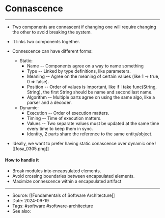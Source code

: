 #  Connascence
----
- Two components are connascent if changing one will require changing the other to avoid breaking the system.
- It links two components together.
- Connescence can have different forms:
	- Static:
		- Name -- Components agree on a way to name something
		- Type -- Linked by type definitions, like parameters.
		- Meaning -- Agree on the meaning of certain values (like 1 => true, 0 => false).
		- Position -- Order of values is important, like if I take func(String, String), the first String should be name and second last name.
		- Algorithm -- Multiple parts agree on using the same algo, like a parser and a decoder.
	- Dynamic:
		- Execution -- Order of execution matters.
		- Timing -- Time of execution matters.
		- Values -- Two separate values must be updated at the same time every time to keep them in sync.
		- Identity, 2 parts share the reference to the same entity/object.
		
- Ideally, we want to prefer having static conascence over dynamic one
![[fosa_0305.png]]

#### How to handle it

- Break modules into encapsulated elements.
- Avoid crossing boundaries between encapsulated elements.
- Maximize connescence within a encapsulated artifact
---
- Source: [[Fundamentals of Software Architecture]]
- Date: 2024-09-19
- Tags: #software #software-architecture 
- See also: